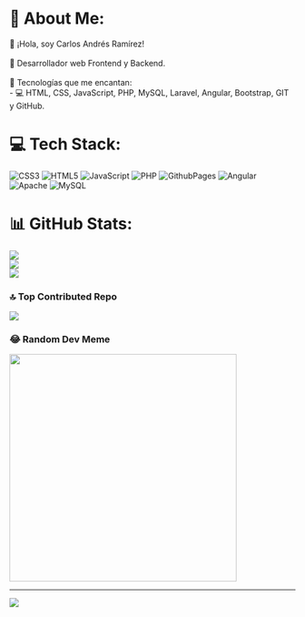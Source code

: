 # 💫 About Me:
👋 ¡Hola, soy Carlos Andrés Ramírez!<br><br>🚀 Desarrollador web Frontend y Backend.<br><br>🔧 Tecnologías que me encantan:<br>- 💻 HTML, CSS, JavaScript, PHP, MySQL, Laravel, Angular, Bootstrap, GIT y GitHub.<br>


# 💻 Tech Stack:
![CSS3](https://img.shields.io/badge/css3-%231572B6.svg?style=for-the-badge&logo=css3&logoColor=white) ![HTML5](https://img.shields.io/badge/html5-%23E34F26.svg?style=for-the-badge&logo=html5&logoColor=white) ![JavaScript](https://img.shields.io/badge/javascript-%23323330.svg?style=for-the-badge&logo=javascript&logoColor=%23F7DF1E) ![PHP](https://img.shields.io/badge/php-%23777BB4.svg?style=for-the-badge&logo=php&logoColor=white) ![GithubPages](https://img.shields.io/badge/github%20pages-121013?style=for-the-badge&logo=github&logoColor=white) ![Angular](https://img.shields.io/badge/angular-%23DD0031.svg?style=for-the-badge&logo=angular&logoColor=white) ![Apache](https://img.shields.io/badge/apache-%23D42029.svg?style=for-the-badge&logo=apache&logoColor=white) ![MySQL](https://img.shields.io/badge/mysql-%2300000f.svg?style=for-the-badge&logo=mysql&logoColor=white)
# 📊 GitHub Stats:
![](https://github-readme-stats.vercel.app/api?username=CarlosRamirez14&theme=dark&hide_border=false&include_all_commits=false&count_private=false)<br/>
![](https://github-readme-streak-stats.herokuapp.com/?user=CarlosRamirez14&theme=dark&hide_border=false)<br/>
![](https://github-readme-stats.vercel.app/api/top-langs/?username=CarlosRamirez14&theme=dark&hide_border=false&include_all_commits=false&count_private=false&layout=compact)

### 🔝 Top Contributed Repo
![](https://github-contributor-stats.vercel.app/api?username=CarlosRamirez14&limit=5&theme=dark&combine_all_yearly_contributions=true)

### 😂 Random Dev Meme
<img src='https://randommeme-five.vercel.app/' style="height: 400px;"/>

---
[![](https://visitcount.itsvg.in/api?id=CarlosRamirez14&icon=0&color=0)](https://visitcount.itsvg.in)

<!-- Proudly created with GPRM ( https://gprm.itsvg.in ) -->
